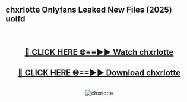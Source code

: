 <h2>chxrlotte Onlyfans Leaked New Files (2025) uoifd</h2>
<br>
<div align="center">
<h2><a href="https://mediafiles.top/chxrlotte&ref=git" rel="nofollow">🔴 CLICK HERE 🌐==►► Watch chxrlotte</a></h2>
<h2><a href="https://mediafiles.top/chxrlotte&ref=git" rel="nofollow">🔴 CLICK HERE 🌐==►► Download chxrlotte</a></h2>
<br>
<a href="https://mediafiles.top/chxrlotte&ref=git" rel="nofollow" data-target="animated-image.originalLink"><img src="https://i.ibb.co.com/xMMVF88/686577567.gif" alt="chxrlotte" style="max-width: 100%; display: inline-block;" data-target="animated-image.originalImage"></a>
</div>
<br>
<br>